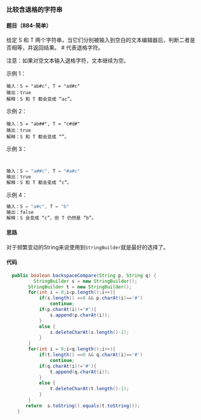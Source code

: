 ### 比较含退格的字符串

#### 题目（884-简单）

给定 S 和 T 两个字符串，当它们分别被输入到空白的文本编辑器后，判断二者是否相等，并返回结果。 # 代表退格字符。

注意：如果对空文本输入退格字符，文本继续为空。



示例 1：

```
输入：S = "ab#c", T = "ad#c"
输出：true
解释：S 和 T 都会变成 “ac”。
```


示例 2：

```
输入：S = "ab##", T = "c#d#"
输出：true
解释：S 和 T 都会变成 “”。
```


示例 3：

```java


输入：S = "a##c", T = "#a#c"
输出：true
解释：S 和 T 都会变成 “c”。
```


示例 4：

```java
输入：S = "a#c", T = "b"
输出：false
解释：S 会变成 “c”，但 T 仍然是 “b”。
```

#### 思路

对于频繁变动的String来说使用到`StringBuilder`就是最好的选择了。

####  代码

```java
  public boolean backspaceCompare(String p, String q) {
          StringBuilder s = new StringBuilder();
        StringBuilder t = new StringBuilder();
        for(int i = 0;i<p.length();i++){
            if(s.length() ==0 && p.charAt(i)=='#')
                continue;
            if(p.charAt(i)!='#'){
                s.append(p.charAt(i));
            }
            else {
                s.deleteCharAt(s.length()-1);
            }
        }
        for(int i = 0;i<q.length();i++){
            if(t.length() ==0 && q.charAt(i)=='#')
                continue;
            if(q.charAt(i)!='#'){
                t.append(q.charAt(i));
            }
            else {
                t.deleteCharAt(t.length()-1);
            }
        }
       return  s.toString().equals(t.toString());
    }
```

